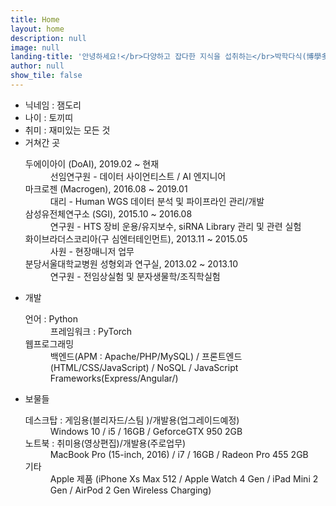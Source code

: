 ```yaml
---
title: Home
layout: home
description: null
image: null
landing-title: '안녕하세요!</br>다양하고 잡다한 지식을 섭취하는</br>박학다식(博學多食) 블로그입니다'
author: null
show_tile: false
---
```




<ul>
  <li>닉네임 : 잼도리</li>
  <li>나이 : 토끼띠</li>
  <li>취미 : 재미있는 모든 것</li>
  <li>거쳐간 곳
    <dl>
      <dt>두에이아이 (DoAI), 2019.02 ~ 현재</dt>
      <dd>선임연구원 - 데이터 사이언티스트 / AI 엔지니어</dd>
      <dt>마크로젠 (Macrogen), 2016.08 ~ 2019.01</dt>
      <dd>대리 - Human WGS 데이터 분석 및 파이프라인 관리/개발</dd>
      <dt>삼성유전체연구소 (SGI), 2015.10 ~ 2016.08</dt>
      <dd>연구원 - HTS 장비 운용/유지보수, siRNA Library 관리 및 관련 실험</dd>
      <dt>화이브라더스코리아(구 심엔터테인먼트), 2013.11 ~ 2015.05</dt>
      <dd>사원 - 현장매니저 업무 </dd>
      <dt>분당서울대학교병원 성형외과 연구실, 2013.02 ~ 2013.10</dt>
      <dd>연구원 - 전임상실험 및 분자생물학/조직학실험</dd>
    </dl>
  </li>
  <li>개발
    <dl>
      <dt>언어 : Python</dt>
      <dd>프레임워크 : PyTorch</dd>
      <dt>웹프로그래밍 </dt>
      <dd>백엔드(APM : Apache/PHP/MySQL) / 프론트엔드(HTML/CSS/JavaScript) / NoSQL / JavaScript Frameworks(Express/Angular/)</dd>
    </dl>
  </li>
  <li>보물들
    <dl>
      <dt>데스크탑 : 게임용(블리자드/스팀 )/개발용(업그레이드예정)</dt>
      <dd>Windows 10 / i5 / 16GB / GeforceGTX 950 2GB</dd>
      <dt>노트북 : 취미용(영상편집)/개발용(주로업무)</dt>
      <dd>MacBook Pro (15-inch, 2016) / i7 / 16GB / Radeon Pro 455 2GB</dd>
      <dt>기타</dt>
      <dd>Apple 제품 (iPhone Xs Max 512 / Apple Watch 4 Gen / iPad Mini 2 Gen / AirPod 2 Gen Wireless Charging)</dd>
    </dl>
  </li>
</ul>
